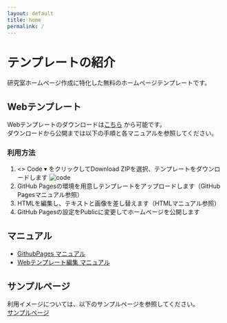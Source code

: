 ```yaml
---
layout: default
title: home
permalink: /
---
```


# テンプレートの紹介

研究室ホームページ作成に特化した無料のホームページテンプレートです。

## Webテンプレート

Webテンプレートのダウンロードは[こちら](https://github.com/academeia/hp_template) から可能です。  
ダウンロードから公開までは以下の手順と各マニュアルを参照してください。

### 利用方法

1. <> Code ▾ をクリックしてDownload ZIPを選択、テンプレートをダウンロードします
   ![code](/web_template.github.io/work/img/code.jpg)
2. GitHub Pagesの環境を用意しテンプレートをアップロードします（GitHub Pagesマニュアル参照）
3. HTMLを編集し、テキストと画像を差し替えます（HTMLマニュアル参照）
4. GitHub Pagesの設定をPublicに変更してホームページを公開します

## マニュアル

* [GithubPages マニュアル](md/githubpages.md)
* [Webテンプレート編集 マニュアル](md/webtemplate.md)

## サンプルページ

利用イメージについては、以下のサンプルページを参照してください。  
[サンプルページ](/sample/sample.html)
